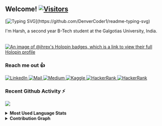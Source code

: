 <h2>Welcome! <a href="https://github.com/iHRex"> <img src="https://visitor-badge.laobi.icu/badge?page_id=ihrex.visitor-badge&left_color=red&right_color=green" alt="Visitors"></a></h2>



[![Typing SVG](https://readme-typing-svg.herokuapp.com?font=Ubuntu&color=DD58C1&multiline=true&lines=Good+to+see+you!+❤️;Hope+you+are+having+a+good+day...!)](https://github.com/DenverCoder1/readme-typing-svg)


I'm Harsh, a second year B-Tech student at the Galgotias University, India.
<br>
<br>
<br>
[![An image of @ihrex's Holopin badges, which is a link to view their full Holopin profile](https://holopin.me/ihrex)](https://holopin.io/@ihrex)

<h3>Reach me out 👍</h3>
<p>
<a href="https://www.linkedin.com/in/ihrex/">
  <img alt="LinkedIn" src="https://img.shields.io/badge/linkedin%20-%230077B5.svg?&style=for-the-badge&logo=linkedin&logoColor=white"/>
</a>
<a href="mailto:harsh.v@outlook.in">
  <img alt="Mail" src="https://img.shields.io/badge/Microsoft_Outlook-0078D4?style=for-the-badge&logo=microsoft-outlook&logoColor=white"/>
</a>
<a href="https://auth.geeksforgeeks.org/user/ihr5/">
  <img alt="Medium" src="https://img.shields.io/badge/GeeksforGeeks-gray?style=for-the-badge&logo=geeksforgeeks&logoColor=35914c"/>
</a>
<a href="https://leetcode.com/iHRex/">
  <img alt="Kaggle" src="https://img.shields.io/badge/LeetCode-000000?style=for-the-badge&logo=LeetCode&logoColor=#d16c06"/>
</a>
<a href="https://ihrex.medium.com/">
  <img alt="HackerRank" src="https://img.shields.io/badge/Medium-12100E?style=for-the-badge&logo=medium&logoColor=white"/>
</a>
</a>
<a href="https://www.buymeacoffee.com/ihrex">
  <img alt="HackerRank" src="https://img.shields.io/badge/Buy%20Me%20a%20Coffee-ffdd00?style=for-the-badge&logo=buy-me-a-coffee&logoColor=black"/>
</a>

</p>

<h3>Recent Github Activity ⚡</h3>

<!--START_SECTION:activity-->
<!--
1. 🚀 Published release [2023-pre](https://github.com/) in [AppName](https://github.com/)
2. 🗣 Commented on [AppName](https://github.com/) in [AppName](https://github.com/)
3. 🗣 Commented on [AppName](https://github.com/) in [AppName](https://github.com/)
4. 🚀 Published release [v1.4.8](https://github.com/) in [AppName](https://github.com/)
5. ❗ Opened issue [#1](https://github.com/) in [AppName](https://github.com/)
-->
<!--END_SECTION:activity-->

<p float="left">
  <a href="https://github.com/ihrex/">
  <img align="center" src="https://github-readme-stats.vercel.app/api?username=ihrex&count_private=true&hide_rank=false&show_icons=true&theme=react&include_all_commits=true&title_color=dd58c1&icon_color=dd58c1&custom_title=Harsh's%20GitHub%20Stats" />
  
  
  
  </a>
</p>

<details>
  <summary>
    <b>Most Used Language Stats</b>
  </summary>



<img align="center" src="https://github-readme-stats.vercel.app/api/top-langs/?username=ihrex&hide=jupyter%20notebook,html&langs_count=10&theme=react&layout=compact&exclude_repo=nusmods,ihrex.github.io&title_color=dd58c1"/>

</details>
<details>
  <summary>
    <b>Contribution Graph</b>
  </summary>
  
  [![Ashutosh's github activity graph](https://github-readme-activity-graph.vercel.app/graph?username=ihrex&bg_color=ffcfe9&color=9e4c98&line=9e4c98&point=403d3d&area=true&hide_border=true)](https://github.com/ashutosh00710/github-readme-activity-graph)
</details>


<!--
**iHRex/iHRex** is a ✨ _special_ ✨ repository because its `README.md` (this file) appears on your GitHub profile.

Here are some ideas to get you started:

- 🔭 I’m currently working on ...
- 🌱 I’m currently learning ...
- 👯 I’m looking to collaborate on ...
- 🤔 I’m looking for help with ...
- 💬 Ask me about ...
- 📫 How to reach me: ...
- 😄 Pronouns: ...
- ⚡ Fun fact: ...
-->
